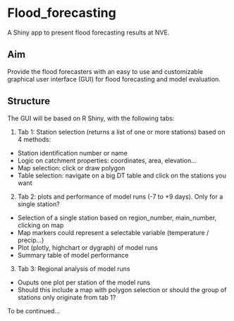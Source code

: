 # Flood_forecasting
A Shiny app to present flood forecasting results at NVE.

## Aim
Provide the flood forecasters with an easy to use and customizable graphical user interface (GUI) for flood forecasting and model evaluation.

## Structure
The GUI will be based on R Shiny, with the following tabs:

1. Tab 1: Station selection (returns a list of one or more stations) based on 4 methods:
  * Station identification number or name
  * Logic on catchment properties: coordinates, area, elevation...
  * Map selection: click or draw polygon
  * Table selection: navigate on a big DT table and click on the stations you want

2. Tab 2: plots and performance of model runs (-7 to +9 days). Only for a single station?
  * Selection of a single station based on region_number, main_number, clicking on map
  * Map markers could represent a selectable variable (temperature / precip...)
  * Plot (plotly, highchart or dygraph) of model runs
  * Summary table of model performance

3. Tab 3: Regional analysis of model runs
  * Ouputs one plot per station of the model runs
  * Should this include a map with polygon selection or should the group of stations only originate from tab 1?

To be continued...

